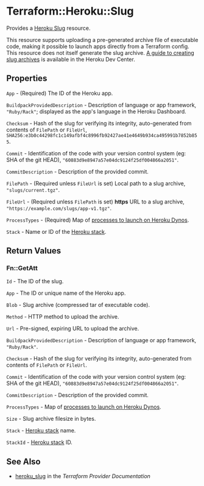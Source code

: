 # Terraform::Heroku::Slug

Provides a [Heroku Slug](https://devcenter.heroku.com/articles/platform-api-reference#slug)
resource.

This resource supports uploading a pre-generated archive file of executable code, making it possible to launch apps directly from a Terraform config. This resource does not itself generate the slug archive. [A guide to creating slug archives](https://devcenter.heroku.com/articles/platform-api-deploying-slugs) is available in the Heroku Dev Center.

## Properties

`App` - (Required) The ID of the Heroku app.

`BuildpackProvidedDescription` - Description of language or app framework, `"Ruby/Rack"`; displayed as the app's language in the Heroku Dashboard.

`Checksum` - Hash of the slug for verifying its integrity, auto-generated from contents of `FilePath` or `FileUrl`, `SHA256:e3b0c44298fc1c149afbf4c8996fb92427ae41e4649b934ca495991b7852b855`.

`Commit` - Identification of the code with your version control system (eg: SHA of the git HEAD), `"60883d9e8947a57e04dc9124f25df004866a2051"`.

`CommitDescription` - Description of the provided commit.

`FilePath` - (Required unless `FileUrl` is set) Local path to a slug archive, `"slugs/current.tgz"`.

`FileUrl` - (Required unless `FilePath` is set) **https** URL to a slug archive, `"https://example.com/slugs/app-v1.tgz"`.

`ProcessTypes` - (Required) Map of [processes to launch on Heroku Dynos](https://devcenter.heroku.com/articles/process-model).

`Stack` - Name or ID of the [Heroku stack](https://devcenter.heroku.com/articles/stack).


## Return Values

### Fn::GetAtt

`Id` - The ID of the slug.

`App` - The ID or unique name of the Heroku app.

`Blob` - Slug archive (compressed tar of executable code).

`Method` - HTTP method to upload the archive.

`Url` - Pre-signed, expiring URL to upload the archive.

`BuildpackProvidedDescription` - Description of language or app framework, `"Ruby/Rack"`.

`Checksum` - Hash of the slug for verifying its integrity, auto-generated from contents of `FilePath` or `FileUrl`.

`Commit` - Identification of the code with your version control system (eg: SHA of the git HEAD), `"60883d9e8947a57e04dc9124f25df004866a2051"`.

`CommitDescription` - Description of the provided commit.

`ProcessTypes` - Map of [processes to launch on Heroku Dynos](https://devcenter.heroku.com/articles/process-model).

`Size` - Slug archive filesize in bytes.

`Stack` - [Heroku stack](https://devcenter.heroku.com/articles/stack) name.

`StackId` - [Heroku stack](https://devcenter.heroku.com/articles/stack) ID.

## See Also

* [heroku_slug](https://www.terraform.io/docs/providers/heroku/r/slug.html) in the _Terraform Provider Documentation_